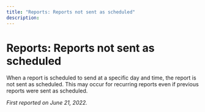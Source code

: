 ```yaml
---
title: "Reports: Reports not sent as scheduled"
description: 
---
```


# Reports: Reports not sent as scheduled

When a report is scheduled to send at a specific day and time, the report is not sent as scheduled. This may occur for recurring reports even if previous reports were sent as scheduled.

_First reported on June 21, 2022._

